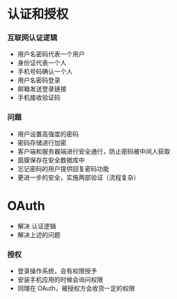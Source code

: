 # 认证和授权

### 互联网认证逻辑

- 用户名密码代表一个用户
- 身份证代表一个人
- 手机号码确认一个人
- 用户名密码登录
- 邮箱发送登录链接
- 手机接收验证码

### 问题

- 用户设置高强度的密码
- 密码存储进行加密
- 客户端和服务器端进行安全通行，防止密码被中间人获取
- 面膜保存在安全数据库中
- 忘记密码的用户提供回复密码功能
- 更进一步的安全，实施两部验证（流程复杂）

# OAuth

- 解决 认证逻辑
- 解决上述的问题

### 授权

- 登录操作系统，会有权限授予
- 安装手机应用的时候会询问权限
- 同理在 OAuth，被授权方会收货一定的权限
